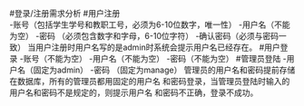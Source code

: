 #登录/注册需求分析
    #用户注册        
       -账号（包括学生学号和教职工号，必须为6-10位数字，唯一性）
       -用户名（不能为空）
       -密码 （必须包含数字和字母，6-10位字符）
       -确认密码（必须与密码一致）
               当用户注册时用户名写的是admin时系统会提示用户名已经存在。
    #用户登录
       -账号（不能为空）
       -用户名（不能为空）
       -密码（不能为空）
    #管理员登陆
       -用户名（固定为admin）
       -密码 （固定为manage）
              管理员的用户名和密码提前存储在数据库，所有的管理员都用固定的用户名
              和密码登录，当管理员登陆时输入的用户名和密码不是规定的，则提示用户名
              和密码不正确，登录不成功。
              
    
